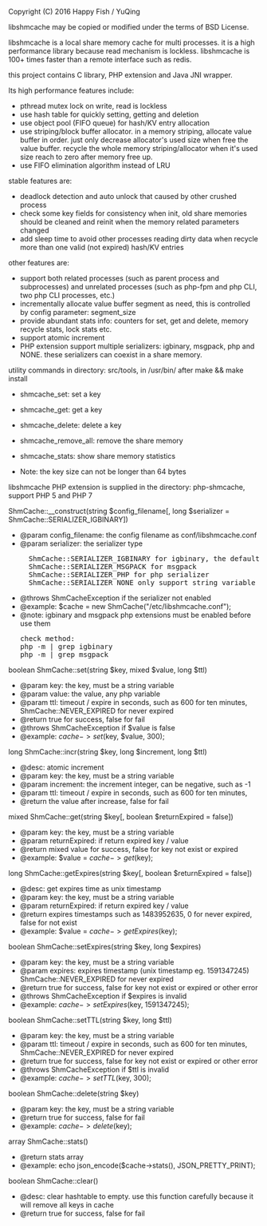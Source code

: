 Copyright (C) 2016 Happy Fish / YuQing

libshmcache may be copied or modified under the terms of BSD License.

libshmcache is a local share memory cache for multi processes.
it is a high performance library because read mechanism is lockless.
libshmcache is 100+ times faster than a remote interface such as redis.

this project contains C library, PHP extension and Java JNI wrapper.

Its high performance features include:
  * pthread mutex lock on write, read is lockless
  * use hash table for quickly setting, getting and deletion
  * use object pool (FIFO queue) for hash/KV entry allocation
  * use striping/block buffer allocator. in a memory striping,
    allocate value buffer in order. just only decrease allocator's
    used size when free the value buffer. recycle the whole memory
    striping/allocator when it's used size reach to zero after memory free up.
  * use FIFO elimination algorithm instead of LRU

stable features are:
  * deadlock detection and auto unlock that caused by other crushed process
  * check some key fields for consistency when init, old share memories
    should be cleaned and reinit when the memory related parameters changed
  * add sleep time to avoid other processes reading dirty data when
    recycle more than one valid (not expired) hash/KV entries

other features are:
  * support both related processes (such as parent process and subprocesses)
    and unrelated processes (such as php-fpm and php CLI, two php CLI processes, etc.)
  * incrementally allocate value buffer segment as need, this is controlled
    by config parameter: segment_size
  * provide abundant stats info: counters for set, get and delete,
    memory recycle stats, lock stats etc.
  * support atomic increment
  * PHP extension support multiple serializers: igbinary, msgpack, php and NONE.
    these serializers can coexist in a share memory.

utility commands in directory: src/tools, in /usr/bin/ after make && make install
  * shmcache_set: set a key
  * shmcache_get: get a key
  * shmcache_delete: delete a key
  * shmcache_remove_all: remove the share memory
  * shmcache_stats: show share memory statistics

  * Note: the key size can not be longer than 64 bytes

libshmcache PHP extension is supplied in the directory: php-shmcache, support PHP 5 and PHP 7

ShmCache::__construct(string $config_filename[, long $serializer =
        ShmCache::SERIALIZER_IGBINARY])
  * @param config_filename: the config filename as conf/libshmcache.conf
  * @param serializer: the serializer type
    <pre>
      ShmCache::SERIALIZER_IGBINARY for igbinary, the default serializer
      ShmCache::SERIALIZER_MSGPACK for msgpack
      ShmCache::SERIALIZER_PHP for php serializer
      ShmCache::SERIALIZER_NONE only support string variable
    </pre>
  * @throws ShmCacheException if the serializer not enabled
  * @example: $cache = new ShmCache("/etc/libshmcache.conf");
  * @note: igbinary and msgpack php extensions must be enabled before use them
    <pre>
    check method:
    php -m | grep igbinary
    php -m | grep msgpack
    </pre>

boolean ShmCache::set(string $key, mixed $value, long $ttl)
  * @param key: the key, must be a string variable
  * @param value: the value, any php variable
  * @param ttl: timeout / expire in seconds, such as 600 for ten minutes,
    ShmCache::NEVER_EXPIRED for never expired
  * @return true for success, false for fail
  * @throws ShmCacheException if $value is false
  * @example: $cache->set($key, $value, 300);

long ShmCache::incr(string $key, long $increment, long $ttl)
  * @desc: atomic increment
  * @param key: the key, must be a string variable
  * @param increment: the increment integer, can be negative, such as -1
  * @param ttl: timeout / expire in seconds, such as 600 for ten minutes,
  * @return the value after increase, false for fail

mixed ShmCache::get(string $key[, boolean $returnExpired = false])
  * @param key: the key, must be a string variable
  * @param returnExpired: if return expired key / value
  * @return mixed value for success, false for key not exist or expired
  * @example: $value = $cache->get($key);

long ShmCache::getExpires(string $key[, boolean $returnExpired = false])
  * @desc: get expires time as unix timestamp
  * @param key: the key, must be a string variable
  * @param returnExpired: if return expired key / value
  * @return expires timestamps such as 1483952635, 0 for never expired, false for not exist
  * @example: $value = $cache->getExpires($key);

boolean ShmCache::setExpires(string $key, long $expires)
  * @param key: the key, must be a string variable
  * @param expires: expires timestamp (unix timestamp eg. 1591347245)
    ShmCache::NEVER_EXPIRED for never expired
  * @return true for success, false for key not exist or expired or other error
  * @throws ShmCacheException if $expires is invalid
  * @example: $cache->setExpires($key, 1591347245);

boolean ShmCache::setTTL(string $key, long $ttl)
  * @param key: the key, must be a string variable
  * @param ttl: timeout / expire in seconds, such as 600 for ten minutes,
    ShmCache::NEVER_EXPIRED for never expired
  * @return true for success, false for key not exist or expired or other error
  * @throws ShmCacheException if $ttl is invalid
  * @example: $cache->setTTL($key, 300);

boolean ShmCache::delete(string $key)
  * @param key: the key, must be a string variable
  * @return true for success, false for fail
  * @example: $cache->delete($key);

array ShmCache::stats()
  * @return stats array
  * @example: echo json_encode($cache->stats(), JSON_PRETTY_PRINT);

boolean ShmCache::clear()
  * @desc: clear hashtable to empty. use this function carefully because it will remove all keys in cache
  * @return true for success, false for fail

